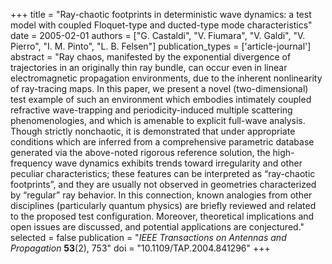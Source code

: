 +++
title = "Ray-chaotic footprints in deterministic wave dynamics: a test model with coupled Floquet-type and ducted-type mode characteristics"
date = 2005-02-01
authors = ["G. Castaldi", "V. Fiumara", "V. Galdi", "V. Pierro", "I. M. Pinto", "L. B. Felsen"]
publication_types = ['article-journal']
abstract = "Ray chaos, manifested by the exponential divergence of trajectories in an originally thin ray bundle, can occur even in linear electromagnetic propagation environments, due to the inherent nonlinearity of ray-tracing maps. In this paper, we present a novel (two-dimensional) test example of such an environment which embodies intimately coupled refractive wave-trapping and periodicity-induced multiple scattering phenomenologies, and which is amenable to explicit full-wave analysis. Though strictly nonchaotic, it is demonstrated that under appropriate conditions which are inferred from a comprehensive parametric database generated via the above-noted rigorous reference solution, the high-frequency wave dynamics exhibits trends toward irregularity and other peculiar characteristics; these features can be interpreted as “ray-chaotic footprints”, and they are usually not observed in geometries characterized by “regular” ray behavior. In this connection, known analogies from other disciplines (particularly quantum physics) are briefly reviewed and related to the proposed test configuration. Moreover, theoretical implications and open issues are discussed, and potential applications are conjectured."
selected = false
publication = "*IEEE Transactions on Antennas and Propagation* **53**(2), 753"
doi = "10.1109/TAP.2004.841296"
+++
